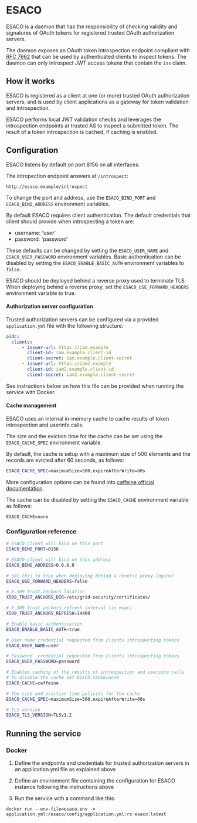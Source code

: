 # ESACO 

ESACO is a daemon that has the responsibility of checking validity
and signatures of OAuth tokens for registered trusted OAuth authorization
servers.

The daemon exposes an OAuth token introspection endpoint compliant with [RFC
7662][rfc7662] that can be used by authenticated clients to inspect tokens. The
daemon can only introspect JWT access tokens that contain the `iss` claim.

## How it works

ESACO is registered as a client at one (or more) trusted OAuth
authorization servers, and is used by client applications as a gateway for
token validation and introspection.

ESACO performs local JWT validation checks and leverages the introspection
endpoints at trusted AS to inspect a submitted token. The result of a token
introspection is cached, if caching is enabled.

## Configuration

ESACO listens by default on port 8156 on all interfaces. 

The intropection endpoint answers at `/introspect`:

```
http://esaco.example/introspect
```

To change the port and address, use the `ESACO_BIND_PORT` and
`ESACO_BIND_ADDRESS` environment variables. 

By default ESACO requires client authentication. The default credentials
that client should provide when introspecting a token are:

- username: 'user'
- password: 'password'

These defaults can be changed by setting the `ESACO_USER_NAME` and
`ESACO_USER_PASSWORD` environment variables. Basic authentication can be disabled by
setting the `ESACO_ENABLE_BASIC_AUTH` environment variables to `false`.

ESACO should be deployed behind a reverse proxy used to terminate
TLS. When deploying behind a reverse proxy, set the
`ESACO_USE_FORWARD_HEADERS` environment variable to true.

#### Authorization server configuration

Trusted authorization servers can be configured via a provided `application.yml`
file with the following structure:

```yaml
oidc:
  clients:
      - issuer-url: https://iam.example
        client-id: iam.example.client-id
        client-secret: iam.example.client-secret
      - issuer-url: https://iam2.example
        client-id: iam2.example.client-id
        client-secret: iam2.example.client-secret

```

See instructions below on how this file can be provided when running the
service with Docker.

#### Cache management

ESACO uses an internal in-memory cache to cache results of token
introspection and userinfo calls. 

The size and the eviction time for the cache can be set using the
`ESACO_CACHE_SPEC` environment variable. 

By default, the cache is setup with a maximum size of 500 elements and the
records are evicted after 60 seconds, as follows:

```bash
ESACO_CACHE_SPEC=maximumSize=500,expireAfterWrite=60s
```
More configuration options can be found into [caffeine official
documentation](https://github.com/ben-manes/caffeine/wiki).

The cache can be disabled by setting the `ESACO_CACHE` environment variable as
follows:

```
ESACO_CACHE=none
```

### Configuration reference

```bash
# ESACO client will bind on this port
ESACO_BIND_PORT=8156

# ESACO client will bind on this address
ESACO_BIND_ADDRESS=0.0.0.0

# Set this to true when deploying behind a reverse proxy (nginx)
ESACO_USE_FORWARD_HEADERS=false

# X.509 trust anchors location
X509_TRUST_ANCHORS_DIR=/etc/grid-security/certificates/

# X.509 trust anchors refresh interval (in msec)
X509_TRUST_ANCHORS_REFRESH=14400

# Enable basic authentication
ESACO_ENABLE_BASIC_AUTH=true

# User name credential requested from clients introspecting tokens
ESACO_USER_NAME=user

# Password  credential requested from clients introspecting tokens
ESACO_USER_PASSWORD=password

# Enables caching of the results of introspection and userinfo calls 
# To disable the cache set ESACO_CACHE=none
ESACO_CACHE=caffeine

# The size and eviction time policies for the cache
ESACO_CACHE_SPEC=maximumSize=500,expireAfterWrite=60s

# TLS version
ESACO_TLS_VERSION=TLSv1.2
```

## Running the service

### Docker

1. Define the endpoints and credentials for trusted authorization servers in
   an application.yml file as explained above

2. Define an environment file containing the configuration for ESACO
   instance following the instructions above

3. Run the service with a command like this:
  ```console
  docker run --env-file=esaco.env -v application.yml:/esaco/config/application.yml:ro esaco:latest
  ```

[rfc7662]: https://tools.ietf.org/html/rfc7662

